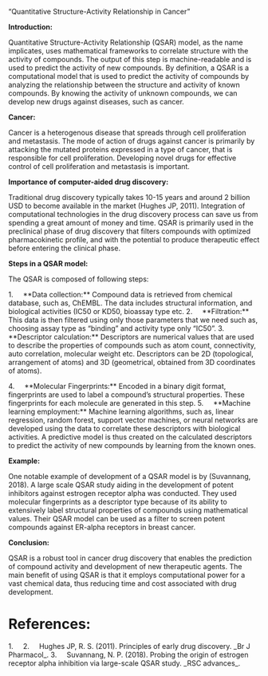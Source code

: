 “Quantitative Structure-Activity Relationship in Cancer”

**Introduction:**

Quantitative Structure-Activity Relationship (QSAR) model, as the name implicates, uses mathematical frameworks to correlate structure with the activity of compounds. The output of this step is machine-readable and is used to predict the activity of new compounds. By definition, a QSAR is a computational model that is used to predict the activity of compounds by analyzing the relationship between the structure and activity of known compounds. By knowing the activity of unknown compounds, we can develop new drugs against diseases, such as cancer.

**Cancer:**

Cancer is a heterogenous disease that spreads through cell proliferation and metastasis. The mode of action of drugs against cancer is primarily by attacking the mutated proteins expressed in a type of cancer, that is responsible for cell proliferation. Developing novel drugs for effective control of cell proliferation and metastasis is important.

**Importance of computer-aided drug discovery:**

Traditional drug discovery typically takes 10-15 years and around 2 billion USD to become available in the market <!--[if supportFields]><span style='mso-element:
 field-begin'></span><span style='mso-ansi-language:EN-US'><span
 style='mso-spacerun:yes'> </span></span><span lang=EN-US style='mso-ansi-language:
 EN-US'>CITATION Hug11 \l 1033 </span><span style='mso-element:field-separator'></span><![endif]-->(Hughes JP, 2011)<!--[if supportFields]><span
 style='mso-element:field-end'></span><![endif]-->. Integration of computational technologies in the drug discovery process can save us from spending a great amount of money and time. QSAR is primarily used in the preclinical phase of drug discovery that filters compounds with optimized pharmacokinetic profile, and with the potential to produce therapeutic effect before entering the clinical phase.

**Steps in a QSAR model:**

The QSAR is composed of following steps:

<!--[if !supportLists]-->1.     <!--[endif]-->**Data collection:** Compound data is retrieved from chemical database, such as, ChEMBL. The data includes structural information, and biological activities (IC50 or KD50, bioassay type etc.

<!--[if !supportLists]-->2.     <!--[endif]-->**Filtration:** This data is then filtered using only those parameters that we need such as, choosing assay type as “binding” and activity type only “IC50”.

<!--[if !supportLists]-->3.     <!--[endif]-->**Descriptor calculation:** Descriptors are numerical values that are used to describe the properties of compounds such as atom count, connectivity, auto correlation, molecular weight etc. Descriptors can be 2D (topological, arrangement of atoms) and 3D (geometrical, obtained from 3D coordinates of atoms). <!--[if supportFields]><span style='mso-element:field-begin'></span><span
 style='mso-ansi-language:EN-US'><span style='mso-spacerun:yes'> </span></span><span
 lang=EN-US style='mso-ansi-language:EN-US'>CITATION Dan16 \l 1033 </span><span
 style='mso-element:field-separator'></span><![endif]-->(Danishuddin, 2016,)<!--[if supportFields]><span
 style='mso-element:field-end'></span><![endif]-->

<!--[if !supportLists]-->4.     <!--[endif]-->**Molecular Fingerprints:** Encoded in a binary digit format, fingerprints are used to label a compound’s structural properties. These fingerprints for each molecule are generated in this step.&#x20;

<!--[if !supportLists]-->5.     <!--[endif]-->**Machine learning employment:** Machine learning algorithms, such as, linear regression, random forest, support vector machines, or neural networks are developed using the data to correlate these descriptors with biological activities. A predictive model is thus created on the calculated descriptors to predict the activity of new compounds by learning from the known ones.

**Example:**

One notable example of development of a QSAR model is by <!--[if supportFields]><span style='mso-element:
 field-begin'></span><span style='mso-ansi-language:EN-US'><span
 style='mso-spacerun:yes'> </span></span><span lang=EN-US style='mso-ansi-language:
 EN-US'>CITATION Suv181 \l 1033 </span><span style='mso-element:field-separator'></span><![endif]-->(Suvannang, 2018)<!--[if supportFields]><span
 style='mso-element:field-end'></span><![endif]-->. A large scale QSAR study aiding in the development of potent inhibitors against estrogen receptor alpha was conducted. They used molecular fingerprints as a descriptor type because of its ability to extensively label structural properties of compounds using mathematical values. Their QSAR model can be used as a filter to screen potent compounds against ER-alpha receptors in breast cancer.

**Conclusion:**

QSAR is a robust tool in cancer drug discovery that enables the prediction of compound activity and development of new therapeutic agents. The main benefit of using QSAR is that it employs computational power for a vast chemical data, thus reducing time and cost associated with drug development.


# **References:**

<!--[if !supportLists]-->1.     <!--[endif]--><!--[if supportFields]><span
  lang=en-PK><span style='mso-element:field-begin'></span><span
  style='mso-spacerun:yes'> </span>BIBLIOGRAPHY <span style='mso-element:field-separator'></span></span><![endif]-->Danishuddin, A. U. (2016,). Descriptors and their selection methods in QSAR analysis: paradigm for drug design,. _Drug DIscovery Today_.

<!--[if !supportLists]-->2.     <!--[endif]-->Hughes JP, R. S. (2011). Principles of early drug discovery. _Br J Pharmacol_.

<!--[if !supportLists]-->3.     <!--[endif]-->Suvannang, N. P. (2018). Probing the origin of estrogen receptor alpha inhibition via large-scale QSAR study. _RSC advances_.

<!--[if supportFields]><b><span lang=en-PK
  style='mso-no-proof:yes'><span style='mso-element:field-end'></span></span></b><![endif]--> 

 

 

 
